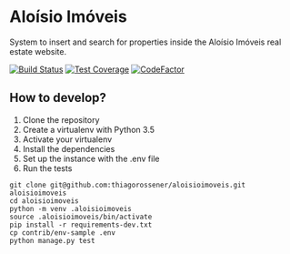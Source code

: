 # Aloísio Imóveis

System to insert and search for properties inside the Aloísio Imóveis real estate website.

[![Build Status](https://travis-ci.org/thiagorossener/aloisioimoveis.svg?branch=master)](https://travis-ci.org/thiagorossener/aloisioimoveis)
[![Test Coverage](https://codeclimate.com/github/thiagorossener/aloisioimoveis/badges/coverage.svg)](https://codeclimate.com/github/thiagorossener/aloisioimoveis/coverage)
[![CodeFactor](https://www.codefactor.io/repository/github/thiagorossener/aloisioimoveis/badge)](https://www.codefactor.io/repository/github/thiagorossener/aloisioimoveis)

## How to develop?

1. Clone the repository
2. Create a virtualenv with Python 3.5
3. Activate your virtualenv
4. Install the dependencies
5. Set up the instance with the .env file
6. Run the tests

```console
git clone git@github.com:thiagorossener/aloisioimoveis.git aloisioimoveis
cd aloisioimoveis
python -m venv .aloisioimoveis
source .aloisioimoveis/bin/activate
pip install -r requirements-dev.txt
cp contrib/env-sample .env
python manage.py test
```
